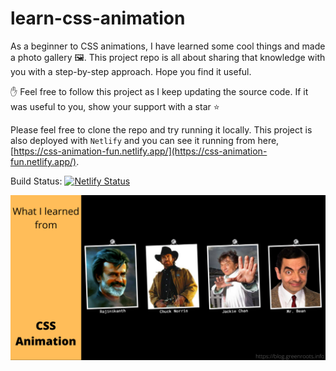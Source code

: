 # learn-css-animation
As a beginner to CSS animations, I have learned some cool things and made a photo gallery 🖼️. This project repo is all about sharing that knowledge with you with a step-by-step approach. Hope you find it useful.

✋ Feel free to follow this project as I keep updating the source code. If it was useful to you, show your support with a star ⭐

Please feel free to clone the repo and try running it locally. This project is also deployed with `Netlify` and you can see it running from here, 
[https://css-animation-fun.netlify.app/](https://css-animation-fun.netlify.app/).

Build Status: [![Netlify Status](https://api.netlify.com/api/v1/badges/b5d8269a-b721-4fb6-9427-50a340c9aa51/deploy-status)](https://app.netlify.com/sites/css-animation-fun/deploys) 

<img src="images/photo%20gallery.png" alt="cover" />
